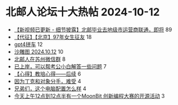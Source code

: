 # 北邮人论坛十大热帖 2024-10-12

- [【新视频已更新 - 细节披露】北邮毕业去地级市运营商联通，即将](https://bbs.byr.cn/article/Job/2216650) 89
- [【代征】【北京】97年女生征友](https://bbs.byr.cn/article/Friends/2056429) 18
- [gpt4拼车](https://bbs.byr.cn/article/Talking/6427771) 12
- [沙雕图 2024.10.12](https://bbs.byr.cn/article/Joke/732616) 10
- [北邮人在苏州微信群](https://bbs.byr.cn/article/Jiangsu/113522) 8
- [已上岸，可以帮考公小白解答一些问题](https://bbs.byr.cn/article/CivilServant/50940) 7
- [【心得】教培心得——后续](https://bbs.byr.cn/article/WorkLife/1220751) 6
- [因为丁克和对象分手，难受](https://bbs.byr.cn/article/Feeling/3209836) 4
- [兄弟们，这个电脑配置怎么样](https://bbs.byr.cn/article/Picture/3368332) 4
- [今天上午12点到12点半有一个MoonBit 创新编程大赛的开源活动](https://bbs.byr.cn/article/StudyShare/208124) 3



